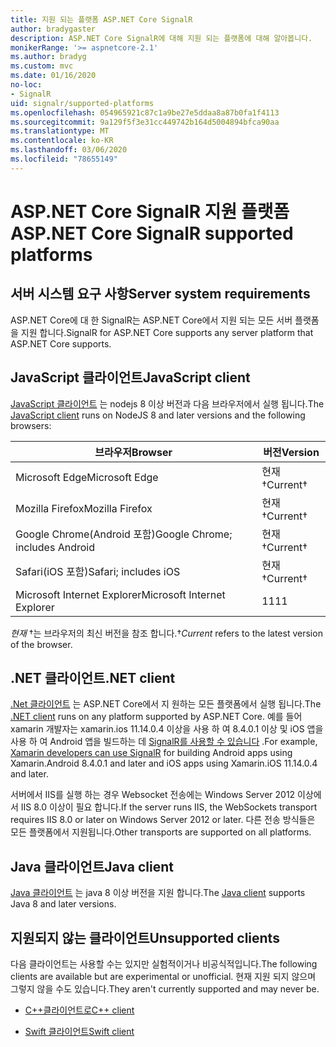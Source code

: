 ```yaml
---
title: 지원 되는 플랫폼 ASP.NET Core SignalR
author: bradygaster
description: ASP.NET Core SignalR에 대해 지원 되는 플랫폼에 대해 알아봅니다.
monikerRange: '>= aspnetcore-2.1'
ms.author: bradyg
ms.custom: mvc
ms.date: 01/16/2020
no-loc:
- SignalR
uid: signalr/supported-platforms
ms.openlocfilehash: 054965921c87c1a9be27e5ddaa8a87b0fa1f4113
ms.sourcegitcommit: 9a129f5f3e31cc449742b164d5004894bfca90aa
ms.translationtype: MT
ms.contentlocale: ko-KR
ms.lasthandoff: 03/06/2020
ms.locfileid: "78655149"
---
```

# <a name="aspnet-core-signalr-supported-platforms"></a><span data-ttu-id="cc43c-103">ASP.NET Core SignalR 지원 플랫폼</span><span class="sxs-lookup"><span data-stu-id="cc43c-103">ASP.NET Core SignalR supported platforms</span></span>

## <a name="server-system-requirements"></a><span data-ttu-id="cc43c-104">서버 시스템 요구 사항</span><span class="sxs-lookup"><span data-stu-id="cc43c-104">Server system requirements</span></span>

<span data-ttu-id="cc43c-105">ASP.NET Core에 대 한 SignalR는 ASP.NET Core에서 지원 되는 모든 서버 플랫폼을 지원 합니다.</span><span class="sxs-lookup"><span data-stu-id="cc43c-105">SignalR for ASP.NET Core supports any server platform that ASP.NET Core supports.</span></span>

## <a name="javascript-client"></a><span data-ttu-id="cc43c-106">JavaScript 클라이언트</span><span class="sxs-lookup"><span data-stu-id="cc43c-106">JavaScript client</span></span>

<span data-ttu-id="cc43c-107">[JavaScript 클라이언트](xref:signalr/javascript-client) 는 nodejs 8 이상 버전과 다음 브라우저에서 실행 됩니다.</span><span class="sxs-lookup"><span data-stu-id="cc43c-107">The [JavaScript client](xref:signalr/javascript-client) runs on NodeJS 8 and later versions and the following browsers:</span></span>

| <span data-ttu-id="cc43c-108">브라우저</span><span class="sxs-lookup"><span data-stu-id="cc43c-108">Browser</span></span>                         | <span data-ttu-id="cc43c-109">버전</span><span class="sxs-lookup"><span data-stu-id="cc43c-109">Version</span></span>         |
| ------------------------------- | --------------- |
| <span data-ttu-id="cc43c-110">Microsoft Edge</span><span class="sxs-lookup"><span data-stu-id="cc43c-110">Microsoft Edge</span></span>                  | <span data-ttu-id="cc43c-111">현재&dagger;</span><span class="sxs-lookup"><span data-stu-id="cc43c-111">Current&dagger;</span></span> |
| <span data-ttu-id="cc43c-112">Mozilla Firefox</span><span class="sxs-lookup"><span data-stu-id="cc43c-112">Mozilla Firefox</span></span>                 | <span data-ttu-id="cc43c-113">현재&dagger;</span><span class="sxs-lookup"><span data-stu-id="cc43c-113">Current&dagger;</span></span> |
| <span data-ttu-id="cc43c-114">Google Chrome(Android 포함)</span><span class="sxs-lookup"><span data-stu-id="cc43c-114">Google Chrome; includes Android</span></span> | <span data-ttu-id="cc43c-115">현재&dagger;</span><span class="sxs-lookup"><span data-stu-id="cc43c-115">Current&dagger;</span></span> |
| <span data-ttu-id="cc43c-116">Safari(iOS 포함)</span><span class="sxs-lookup"><span data-stu-id="cc43c-116">Safari; includes iOS</span></span>            | <span data-ttu-id="cc43c-117">현재&dagger;</span><span class="sxs-lookup"><span data-stu-id="cc43c-117">Current&dagger;</span></span> |
| <span data-ttu-id="cc43c-118">Microsoft Internet Explorer</span><span class="sxs-lookup"><span data-stu-id="cc43c-118">Microsoft Internet Explorer</span></span>     | <span data-ttu-id="cc43c-119">11</span><span class="sxs-lookup"><span data-stu-id="cc43c-119">11</span></span>              |

<span data-ttu-id="cc43c-120">*현재* &dagger;는 브라우저의 최신 버전을 참조 합니다.</span><span class="sxs-lookup"><span data-stu-id="cc43c-120">&dagger;*Current* refers to the latest version of the browser.</span></span>

## <a name="net-client"></a><span data-ttu-id="cc43c-121">.NET 클라이언트</span><span class="sxs-lookup"><span data-stu-id="cc43c-121">.NET client</span></span>

<span data-ttu-id="cc43c-122">[.Net 클라이언트](xref:signalr/dotnet-client) 는 ASP.NET Core에서 지 원하는 모든 플랫폼에서 실행 됩니다.</span><span class="sxs-lookup"><span data-stu-id="cc43c-122">The [.NET client](xref:signalr/dotnet-client) runs on any platform supported by ASP.NET Core.</span></span> <span data-ttu-id="cc43c-123">예를 들어 xamarin 개발자는 xamarin.ios 11.14.0.4 이상을 사용 하 여 8.4.0.1 이상 및 iOS 앱을 사용 하 여 Android 앱을 빌드하는 데 [SignalR를 사용할 수 있습니다](https://github.com/aspnet/Announcements/issues/305) .</span><span class="sxs-lookup"><span data-stu-id="cc43c-123">For example, [Xamarin developers can use SignalR](https://github.com/aspnet/Announcements/issues/305) for building Android apps using Xamarin.Android 8.4.0.1 and later and iOS apps using Xamarin.iOS 11.14.0.4 and later.</span></span>

<span data-ttu-id="cc43c-124">서버에서 IIS를 실행 하는 경우 Websocket 전송에는 Windows Server 2012 이상에서 IIS 8.0 이상이 필요 합니다.</span><span class="sxs-lookup"><span data-stu-id="cc43c-124">If the server runs IIS, the WebSockets transport requires IIS 8.0 or later on Windows Server 2012 or later.</span></span> <span data-ttu-id="cc43c-125">다른 전송 방식들은 모든 플랫폼에서 지원됩니다.</span><span class="sxs-lookup"><span data-stu-id="cc43c-125">Other transports are supported on all platforms.</span></span>

## <a name="java-client"></a><span data-ttu-id="cc43c-126">Java 클라이언트</span><span class="sxs-lookup"><span data-stu-id="cc43c-126">Java client</span></span>

<span data-ttu-id="cc43c-127">[Java 클라이언트](xref:signalr/java-client) 는 java 8 이상 버전을 지원 합니다.</span><span class="sxs-lookup"><span data-stu-id="cc43c-127">The [Java client](xref:signalr/java-client) supports Java 8 and later versions.</span></span>

## <a name="unsupported-clients"></a><span data-ttu-id="cc43c-128">지원되지 않는 클라이언트</span><span class="sxs-lookup"><span data-stu-id="cc43c-128">Unsupported clients</span></span>

<span data-ttu-id="cc43c-129">다음 클라이언트는 사용할 수는 있지만 실험적이거나 비공식적입니다.</span><span class="sxs-lookup"><span data-stu-id="cc43c-129">The following clients are available but are experimental or unofficial.</span></span> <span data-ttu-id="cc43c-130">현재 지원 되지 않으며 그렇지 않을 수도 있습니다.</span><span class="sxs-lookup"><span data-stu-id="cc43c-130">They aren't currently supported and may never be.</span></span>

* <span data-ttu-id="cc43c-131">[C++클라이언트로](https://github.com/aspnet/SignalR-Client-Cpp)</span><span class="sxs-lookup"><span data-stu-id="cc43c-131">[C++ client](https://github.com/aspnet/SignalR-Client-Cpp)</span></span>

* <span data-ttu-id="cc43c-132">[Swift 클라이언트](https://github.com/moozzyk/SignalR-Client-Swift)</span><span class="sxs-lookup"><span data-stu-id="cc43c-132">[Swift client](https://github.com/moozzyk/SignalR-Client-Swift)</span></span>
